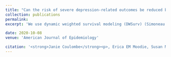 ```yaml
---
title: "Can the risk of severe depression-related outcomes be reduced by tailoring the antidepressant therapy to patient characteristics?"
collection: publications
permalink:  
excerpt: 'We use dynamic weighted survival modeling (DWSurv) (Simoneau et al., 2020) to develop an optimal adaptive treatment strategy for choosing between two commonly used antidepressant drugs in patients with depression.'

date: 2020-10-08
venue: 'American Journal of Epidemiology'

citation: '<strong>Janie Coulombe</strong><p>, Erica EM Moodie, Susan M Shortreed, and Christel Renoux. (2020). &quot;Can the risk of severe depression-related outcomes be reduced by tailoring the antidepressant therapy to patient characteristics?.&quot; <i>American Journal of Epidemiology</i>. Forthcoming.'
---
```

 
